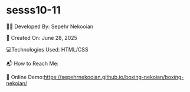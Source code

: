 # sesss10-11
👨‍💻 Developed By: Sepehr Nekooian

📅 Created On: June 28, 2025

💻Technologies Used: HTML/CSS 

📬 How to Reach Me:

🔗 Online Demo:https://sepehrnekooian.github.io/boxing-nekoian/boxing-nekoian/

